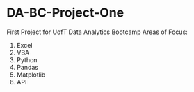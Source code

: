 # DA-BC-Project-One
First Project for UofT Data Analytics Bootcamp
Areas of Focus:
1. Excel
2. VBA
3. Python
4. Pandas
5. Matplotlib
6. API
